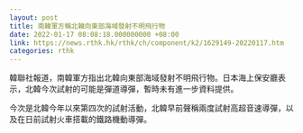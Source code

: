 ```yaml
---
layout: post
title: 南韓軍方稱北韓向東部海域發射不明飛行物
date: 2022-01-17 08:08:18.000000000 +08:00
link: https://news.rthk.hk/rthk/ch/component/k2/1629149-20220117.htm
categories: rthk
---
```


韓聯社報道，南韓軍方指出北韓向東部海域發射不明飛行物。日本海上保安廳表示，北韓今次試射的可能是彈道導彈，暫時未有進一步資料提供。

今次是北韓今年以來第四次的試射活動，北韓早前聲稱兩度試射高超音速導彈，以及在日前試射火車搭載的鐵路機動導彈。
